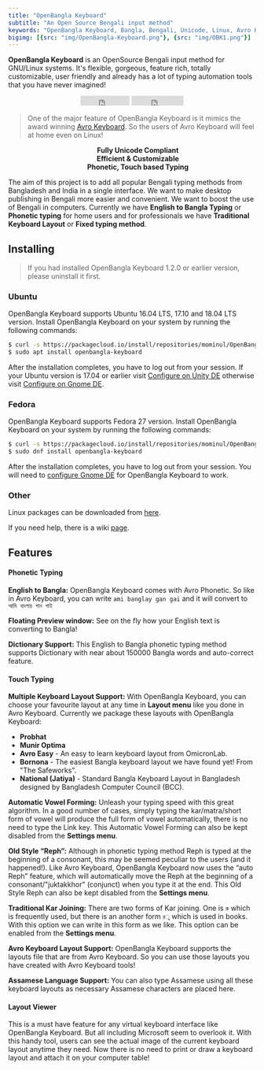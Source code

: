 ```yaml
---
title: "OpenBangla Keyboard"
subtitle: "An Open Source Bengali input method"
keywords: "OpenBangla Keyboard, Bangla, Bengali, Unicode, Linux, Avro Keyboard on Linux, Free, Open Source, Avro Phonetic, Bangla Computing, Bengali Computing, IME, Input Method, Input Method Editor, Touch Typing"
bigimg: [{src: "img/OpenBangla-Keyboard.png"}, {src: "img/OBK1.png"}]
---
```


**OpenBangla Keyboard** is an OpenSource Bengali input method for GNU/Linux systems.  It's flexible, gorgeous, feature rich, totally customizable, user friendly and already has a lot of typing automation tools that you have never imagined!

<div style="text-align:center">
    <iframe src="https://ghbtns.com/github-btn.html?user=OpenBangla&amp;repo=OpenBangla-Keyboard&amp;type=fork&amp;count=true" frameborder="0" scrolling="0" width="100px" height="20px"></iframe>
    <iframe src="https://ghbtns.com/github-btn.html?user=OpenBangla&amp;repo=OpenBangla-Keyboard&amp;type=star&amp;count=true" frameborder="0" scrolling="0" width="106px" height="20px"></iframe>
</div>

> One of the major feature of OpenBangla Keyboard is it mimics the award winning [Avro Keyboard](https://www.omicronlab.com/avro-keyboard.html). So the users of Avro Keyboard will feel at home even on Linux!

<center>
<ul style="list-style-type:none">
<li> <strong>Fully Unicode Compliant</strong> </li>
<li> <strong>Efficient & Customizable</strong> </li>
<li> <strong>Phonetic, Touch based Typing</strong> </li>
</ul>
</center>

The aim of this project is to add all popular Bengali typing methods from Bangladesh and India in a single interface. We want to make desktop publishing in Bengali more easier and convenient. We want to boost the use of Bengali in computers. Currently we have **English to Bangla Typing** or **Phonetic typing** for home users and for professionals we have **Traditional Keyboard Layout** or **Fixed typing method**.

## Installing
> If you had installed OpenBangla Keyboard 1.2.0 or earlier version, please uninstall it first.

### Ubuntu
OpenBangla Keyboard supports Ubuntu 16.04 LTS, 17.10 and 18.04 LTS version. Install OpenBangla Keyboard on your system by running the following commands:
```bash
$ curl -s https://packagecloud.io/install/repositories/mominul/OpenBangla/script.deb.sh | sudo bash
$ sudo apt install openbangla-keyboard
```
After the installation completes, you have to log out from your session. If your Ubuntu version is 17.04 or earlier visit [Configure on Unity DE](https://github.com/OpenBangla/OpenBangla-Keyboard/wiki/Configure-on-Unity-DE) otherwise visit [Configure on Gnome DE](https://github.com/OpenBangla/OpenBangla-Keyboard/wiki/Configure-on-Gnome-DE).
### Fedora
OpenBangla Keyboard supports Fedora 27 version. Install OpenBangla Keyboard on your system by running the following commands:
```bash
$ curl -s https://packagecloud.io/install/repositories/mominul/OpenBangla/script.rpm.sh | sudo bash
$ sudo dnf install openbangla-keyboard
```
After the installation completes, you have to log out from your session. You will need to [configure Gnome DE](https://github.com/OpenBangla/OpenBangla-Keyboard/wiki/Configure-on-Gnome-DE) for OpenBangla Keyboard to work.
### Other
Linux packages can be downloaded from [here](https://github.com/OpenBangla/OpenBangla-Keyboard/releases).

If you need help, there is a wiki [page](https://github.com/OpenBangla/OpenBangla-Keyboard/wiki/Installing-OpenBangla-Keyboard).

## Features
#### Phonetic Typing
**English to Bangla:**
OpenBangla Keyboard comes with Avro Phonetic. So like in Avro Keyboard, you can write `ami banglay gan gai` and it will convert to `আমি বাংলায় গান গাই`

**Floating Preview window:**
See on the fly how your English text is converting to Bangla!

**Dictionary Support:**
This English to Bangla phonetic typing method supports Dictionary with near about 150000 Bangla words and auto-correct feature.

#### Touch Typing
**Multiple Keyboard Layout Support:**
With OpenBangla Keyboard, you can choose your favourite layout at any time in **Layout menu** like you done in Avro Keyboard. Currently we package these layouts with OpenBangla Keyboard:

* **Probhat**
* **Munir Optima**
* **Avro Easy** - An easy to learn keyboard layout from OmicronLab.
* **Bornona** - The easiest Bangla keyboard layout we have found yet! From "The Safeworks".
* **National (Jatiya)** - Standard Bangla Keyboard Layout in Bangladesh designed by Bangladesh Computer Council (BCC).

**Automatic Vowel Forming:**
Unleash your typing speed with this great algorithm. In a good number of cases, simply typing the kar/matra/short form of vowel will produce the full form of vowel automatically, there is no need to type the Link key. This Automatic Vowel Forming can also be kept disabled from the **Settings menu**.

**Old Style “Reph”:**
Although in phonetic typing method Reph is typed at the beginning of a consonant, this may be seemed peculiar to the users (and it happened!). Like Avro Keyboard, OpenBangla Keyboard now uses the “auto Reph” feature, which will automatically move the Reph at the beginning of a consonant/"juktakkhor" (conjunct) when you type it at the end. This Old Style Reph can also be kept disabled from the **Settings menu**.

**Traditional Kar Joining:**
There are two forms of Kar joining. One is `রু` which is frequently used, but there is an another form `র‌ু` which is used in books. With this option we can write in this form as we like. This option can be enabled from the **Settings menu**.

**Avro Keyboard Layout Support:**
OpenBangla Keyboard supports the layouts file that are from Avro Keyboard. So you can use those layouts you have created with Avro Keyboard tools!

**Assamese Language Support:**
You can also type Assamese using all these keyboard layouts as necessary Assamese characters are placed here.

#### Layout Viewer
This is a must have feature for any virtual keyboard interface like OpenBangla Keyboard. But all including Microsoft seem to overlook it. With this handy tool, users can see the actual image of the current keyboard layout anytime they need. Now there is no need to print or draw a keyboard layout and attach it on your computer table!